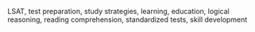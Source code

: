 LSAT, test preparation, study strategies, learning, education, logical reasoning, reading comprehension, standardized tests, skill development
